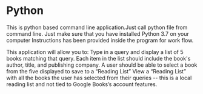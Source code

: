 # Python
This is python based command line application.Just call python file from command line. Just make sure that you have installed Python 3.7 on your computer
Instructions has been provided inside the program for work flow. 

This application will allow you to:
Type in a query and display a list of 5 books matching that query.
Each item in the list should include the book's author, title, and publishing company.
A user should be able to select a book from the five displayed to save to a “Reading List”
View a “Reading List” with all the books the user has selected from their queries -- this is a local reading list and not tied to Google Books’s account features.

